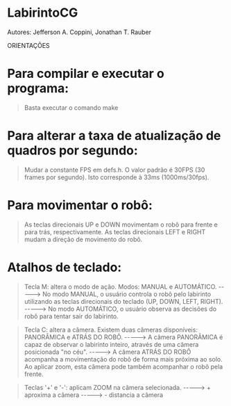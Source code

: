 # LabirintoCG
Autores: Jefferson A. Coppini, Jonathan T. Rauber

ORIENTAÇÕES

# Para compilar e executar o programa:
> Basta executar o comando make

# Para alterar a taxa de atualização de quadros por segundo:
> Mudar a constante FPS em defs.h. O valor padrão é 30FPS (30 frames por segundo). Isto corresponde à 33ms (1000ms/30fps).

# Para movimentar o robô:
> As teclas direcionais UP e DOWN movimentam o robô para frente e para trás, respectivamente.
> As teclas direcionais LEFT e RIGHT mudam a direção de movimento do robô.

# Atalhos de teclado:
> Tecla M: altera o modo de ação. Modos: MANUAL e AUTOMÁTICO.
-----> No modo MANUAL, o usuário controla o robô pelo labirinto utilizando as teclas direcionais do teclado (UP, DOWN, LEFT, RIGHT).
-----> No modo AUTOMÁTICO, o usuário observa as decisões do robô para tentar sair do labirinto.

> Tecla C: altera a câmera. Existem duas câmeras disponíveis: PANORÂMICA e ATRÁS DO ROBÔ.
-----> A câmera PANORÂMICA é capaz de observar o labirinto inteiro, através de uma câmera posicionada "no céu". 
-----> A câmera ATRÁS DO ROBÔ acompanha a movimentação do robô de forma mais próxima ao solo. Ao aplicar zoom, esta câmera pode também acompanhar o robô pela frente.

> Teclas '+' e '-': aplicam ZOOM na câmera selecionada. 
-----> + aproxima a câmera
-----> - distancia a câmera
